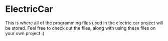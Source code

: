 # ElectricCar

This is where all of the programming files used in the electric car project will be stored. Feel free to check out the files, along with using these files on your own project :) 
